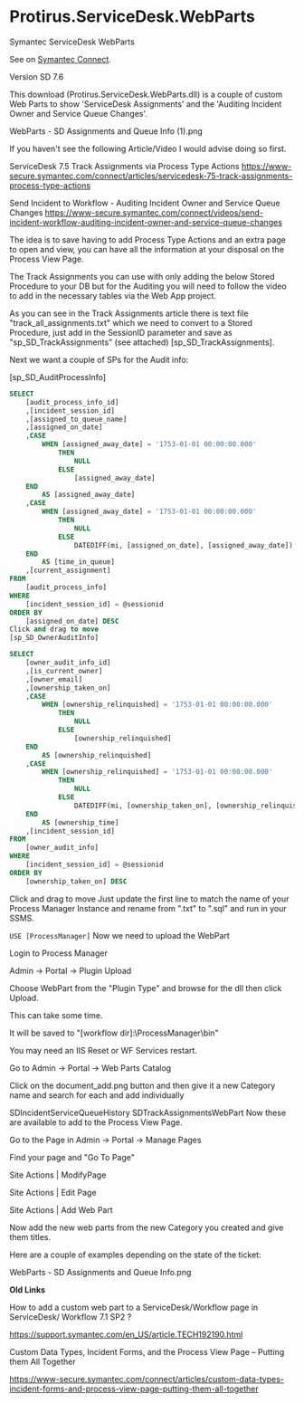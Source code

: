 # Protirus.ServiceDesk.WebParts
Symantec ServiceDesk WebParts

See on [Symantec Connect](https://www.symantec.com/connect/downloads/servicedesk-webpart-assignments-and-audit-info).

Version	SD 7.6

This download (Protirus.ServiceDesk.WebParts.dll) is a couple of custom Web Parts to show 'ServiceDesk Assignments' and the 'Auditing Incident Owner and Service Queue Changes'.

WebParts - SD Assignments and Queue Info (1).png

If you haven't see the following Article/Video I would advise doing so first.

ServiceDesk 7.5 Track Assignments via Process Type Actions
https://www-secure.symantec.com/connect/articles/servicedesk-75-track-assignments-process-type-actions

Send Incident to Workflow - Auditing Incident Owner and Service Queue Changes
https://www-secure.symantec.com/connect/videos/send-incident-workflow-auditing-incident-owner-and-service-queue-changes

The idea is to save having to add Process Type Actions and an extra page to open and view, you can have all the information at your disposal on the Process View Page.

The Track Assignments you can use with only adding the below Stored Procedure to your DB but for the Auditing you will need to follow the video to add in the necessary tables via the Web App project.



As you can see in the Track Assignments article there is text file "track_all_assignments.txt" which we need to convert to a Stored Procedure, just add in the SessionID parameter and save as "sp_SD_TrackAssignments" (see attached) [sp_SD_TrackAssignments].

Next we want a couple of SPs for the Audit info:

[sp_SD_AuditProcessInfo]
```SQL
SELECT 
	[audit_process_info_id]
	,[incident_session_id]
	,[assigned_to_queue_name]
	,[assigned_on_date]
	,CASE 
		WHEN [assigned_away_date] = '1753-01-01 00:00:00.000'
			THEN
				NULL
			ELSE
				[assigned_away_date]
	END 
		AS [assigned_away_date]
	,CASE 
		WHEN [assigned_away_date] = '1753-01-01 00:00:00.000'
			THEN
				NULL 
			ELSE
				DATEDIFF(mi, [assigned_on_date], [assigned_away_date]) 
	END 
		AS [time_in_queue]
	,[current_assignment]
FROM 
	[audit_process_info]
WHERE 
	[incident_session_id] = @sessionid
ORDER BY
	[assigned_on_date] DESC
Click and drag to move
[sp_SD_OwnerAuditInfo]
```
```SQL
SELECT 
	[owner_audit_info_id]
	,[is_current_owner]
	,[owner_email]
	,[ownership_taken_on]
	,CASE 
		WHEN [ownership_relinquished] = '1753-01-01 00:00:00.000'
			THEN
				NULL
			ELSE
				[ownership_relinquished]
	END 
		AS [ownership_relinquished]
	,CASE 
		WHEN [ownership_relinquished] = '1753-01-01 00:00:00.000'
			THEN
				NULL 
			ELSE
				DATEDIFF(mi, [ownership_taken_on], [ownership_relinquished]) 
	END 
		AS [ownership_time]
	,[incident_session_id]
FROM 
	[owner_audit_info]
WHERE
	[incident_session_id] = @sessionid
ORDER BY
	[ownership_taken_on] DESC
```

Click and drag to move
Just update the first line to match the name of your Process Manager Instance and rename from ".txt" to ".sql" and run in your SSMS.

```USE [ProcessManager]```
Now we need to upload the WebPart

Login to Process Manager

Admin -> Portal -> Plugin Upload 

Choose WebPart from the "Plugin Type" and browse for the dll then click Upload.

This can take some time.

It will be saved to "[workflow dir]:\\ProcessManager\bin"

You may need an IIS Reset or WF Services restart.

Go to Admin -> Portal -> Web Parts Catalog

Click on the document_add.png button and then give it a new Category name and search for each and add individually

SDIncidentServiceQueueHistory
SDTrackAssignmentsWebPart
Now these are available to add to the Process View Page.

Go to the Page in Admin -> Portal -> Manage Pages

Find your page and "Go To Page"

Site Actions | ModifyPage

Site Actions | Edit Page

Site Actions | Add Web Part

Now add the new web parts from the new Category you created and give them titles.



Here are a couple of examples depending on the state of the ticket:

WebParts - SD Assignments and Queue Info.png



**Old Links**

How to add a custom web part to a ServiceDesk/Workflow page in ServiceDesk/ Workflow 7.1 SP2 ?

https://support.symantec.com/en_US/article.TECH192190.html

Custom Data Types, Incident Forms, and the Process View Page – Putting them All Together

https://www-secure.symantec.com/connect/articles/custom-data-types-incident-forms-and-process-view-page-putting-them-all-together
